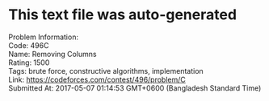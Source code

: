 # This text file was auto-generated  
  
Problem Information:  
Code: 496C  
Name: Removing Columns  
Rating: 1500  
Tags: brute force, constructive algorithms, implementation  
Link: https://codeforces.com/contest/496/problem/C  
Submitted At: 2017-05-07 01:14:53 GMT+0600 (Bangladesh Standard Time)  
